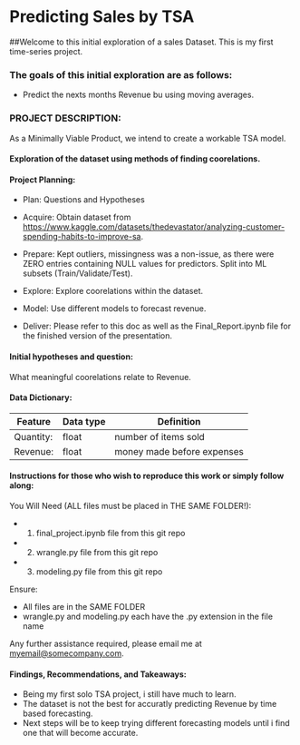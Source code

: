 # Predicting Sales by TSA

##Welcome to this initial exploration of a sales Dataset. This is my first time-series project.

### The goals of this initial exploration are as follows:

* Predict the nexts months Revenue bu using moving averages.


### PROJECT DESCRIPTION:
As a Minimally Viable Product, we intend to create a workable TSA model.

#### Exploration of the dataset using methods of finding coorelations.

#### Project Planning:

- Plan: Questions and Hypotheses

- Acquire: Obtain dataset from https://www.kaggle.com/datasets/thedevastator/analyzing-customer-spending-habits-to-improve-sa. 

- Prepare: Kept outliers, missingness was a non-issue, as there were ZERO entries containing NULL values for predictors. Split into ML subsets (Train/Validate/Test).

- Explore: Explore coorelations within the dataset.

- Model: Use different models to forecast revenue.

- Deliver: Please refer to this doc as well as the Final_Report.ipynb file for the finished version of the presentation.

#### Initial hypotheses and question:

What meaningful coorelations relate to Revenue.


#### Data Dictionary: 


|Feature |  Data type | Definition |
|---|---|---|
| Quantity: | float | number of items sold |
| Revenue: | float | money made before expenses |

#### Instructions for those who wish to reproduce this work or simply follow along:
You Will Need (ALL files must be placed in THE SAME FOLDER!):
- 1. final_project.ipynb file from this git repo
- 2. wrangle.py file from this git repo
- 3. modeling.py file from this git repo

Ensure:
- All files are in the SAME FOLDER
- wrangle.py and modeling.py each have the .py extension in the file name

Any further assistance required, please email me at myemail@somecompany.com.


#### Findings, Recommendations, and Takeaways:

- Being my first solo TSA project, i still have much to learn. 
- The dataset is not the best for accuratly predicting Revenue by time based forecasting.
- Next steps will be to keep trying different forecasting models until i find one that will become accurate.
